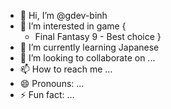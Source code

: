 - 👋 Hi, I’m @gdev-binh
- 👀 I’m interested in game
  {
    - Final Fantasy 9 - Best choice
  }
- 🌱 I’m currently learning Japanese
- 💞️ I’m looking to collaborate on ...
- 📫 How to reach me ...
- 😄 Pronouns: ...
- ⚡ Fun fact: ...

<!---
gdev-binh/gdev-binh is a ✨ special ✨ repository because its `README.md` (this file) appears on your GitHub profile.
You can click the Preview link to take a look at your changes.
--->
